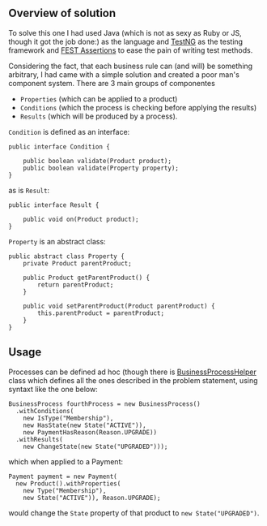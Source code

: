 ## Overview of solution
To solve this one I had used Java (which is not as sexy as Ruby or JS, though it got the job done:) as the language and [TestNG](http://testng.org/doc/index.html) as the testing framework and [FEST Assertions](https://code.google.com/p/fest/) to ease the pain of writing test methods.

Considering the fact, that each business rule can (and will) be something arbitrary, I had came with a simple solution and created a poor man's component system. There are 3 main groups of componentes
- ``Properties`` (which can be applied to a product)
- ``Conditions`` (which the process is checking before applying the results)
- ``Results`` (which will be produced by a process).


``Condition`` is defined as an interface:
```
public interface Condition {

    public boolean validate(Product product);
    public boolean validate(Property property);
}
```

as is ``Result``:
```
public interface Result {

    public void on(Product product);
}
```

``Property`` is an abstract class:
```
public abstract class Property {
    private Product parentProduct;

    public Product getParentProduct() {
        return parentProduct;
    }

    public void setParentProduct(Product parentProduct) {
        this.parentProduct = parentProduct;
    }
}
```

## Usage
Processes can be defined ad hoc (though there is [BusinessProcessHelper](https://github.com/zeroDivisible/kata-business-rules/blob/master/src/main/java/io/business/processes/BusinessProcessHelper.java) class which defines all the ones described in the problem statement, using syntaxt like the one below:

```
BusinessProcess fourthProcess = new BusinessProcess()
  .withConditions(
    new IsType("Membership"),
    new HasState(new State("ACTIVE")),
    new PaymentHasReason(Reason.UPGRADE))
  .withResults(
    new ChangeState(new State("UPGRADED")));
```

which when applied to a Payment:
```
Payment payment = new Payment(
  new Product().withProperties(
    new Type("Membership"),
    new State("ACTIVE")), Reason.UPGRADE);
```

would change the ``State`` property of that product to ``new State("UPGRADED")``.
